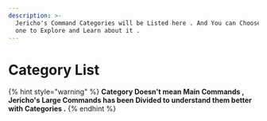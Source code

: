 ```yaml
---
description: >-
  Jericho's Command Categories will be Listed here . And You can Choose which
  one to Explore and Learn about it .
---
```


# Category List

{% hint style="warning" %}
**Category Doesn't mean Main Commands , Jericho's Large Commands has been Divided to understand them better with Categories .**
{% endhint %}



